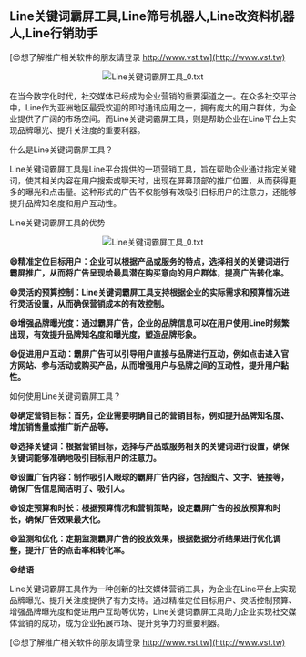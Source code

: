## **Line关键词霸屏工具,Line筛号机器人,Line改资料机器人,Line行销助手**

[😍想了解推广相关软件的朋友请登录 http://www.vst.tw](http://www.vst.tw)

 <center><img src="https://vst.tw/MP4/tuiguang/png/4.png" alt="Line关键词霸屏工具_0.txt"></center>

在当今数字化时代，社交媒体已经成为企业营销的重要渠道之一。在众多社交平台中，Line作为亚洲地区最受欢迎的即时通讯应用之一，拥有庞大的用户群体，为企业提供了广阔的市场空间。而Line关键词霸屏工具，则是帮助企业在Line平台上实现品牌曝光、提升关注度的重要利器。

什么是Line关键词霸屏工具？

Line关键词霸屏工具是Line平台提供的一项营销工具，旨在帮助企业通过指定关键词，使其相关内容在用户搜索或聊天时，出现在屏幕顶部的推广位置，从而获得更多的曝光和点击量。这种形式的广告不仅能够有效吸引目标用户的注意力，还能够提升品牌知名度和用户互动性。

Line关键词霸屏工具的优势

 <center><img src="https://vst.tw/MP4/tuiguang/png/0.png" alt="Line关键词霸屏工具_0.txt"></center>

**😄精准定位目标用户：企业可以根据产品或服务的特点，选择相关的关键词进行霸屏推广，从而将广告呈现给最具潜在购买意向的用户群体，提高广告转化率。**

**😄灵活的预算控制：Line关键词霸屏工具支持根据企业的实际需求和预算情况进行灵活设置，从而确保营销成本的有效控制。**

**😄增强品牌曝光度：通过霸屏广告，企业的品牌信息可以在用户使用Line时频繁出现，有效提升品牌知名度和曝光度，塑造品牌形象。**

**😄促进用户互动：霸屏广告可以引导用户直接与品牌进行互动，例如点击进入官方网站、参与活动或购买产品，从而增强用户与品牌之间的互动性，提升用户黏性。**

如何使用Line关键词霸屏工具？

**😄确定营销目标：首先，企业需要明确自己的营销目标，例如提升品牌知名度、增加销售量或推广新产品等。**

**😄选择关键词：根据营销目标，选择与产品或服务相关的关键词进行设置，确保关键词能够准确地吸引目标用户的注意力。**

**😄设置广告内容：制作吸引人眼球的霸屏广告内容，包括图片、文字、链接等，确保广告信息简洁明了、吸引人。**

**😄设定预算和时长：根据预算情况和营销策略，设定霸屏广告的投放预算和时长，确保广告效果最大化。**

**😄监测和优化：定期监测霸屏广告的投放效果，根据数据分析结果进行优化调整，提升广告的点击率和转化率。**

**😄结语**

Line关键词霸屏工具作为一种创新的社交媒体营销工具，为企业在Line平台上实现品牌曝光、提升关注度提供了有力支持。通过精准定位目标用户、灵活控制预算、增强品牌曝光度和促进用户互动等优势，Line关键词霸屏工具助力企业实现社交媒体营销的成功，成为企业拓展市场、提升竞争力的重要利器。

[😍想了解推广相关软件的朋友请登录 http://www.vst.tw](http://www.vst.tw)



